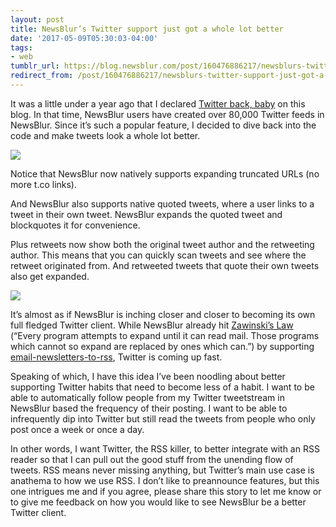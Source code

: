 ```yaml
---
layout: post
title: NewsBlur’s Twitter support just got a whole lot better
date: '2017-05-09T05:30:03-04:00'
tags:
- web
tumblr_url: https://blog.newsblur.com/post/160476886217/newsblurs-twitter-support-just-got-a-whole-lot
redirect_from: /post/160476886217/newsblurs-twitter-support-just-got-a-whole-lot
---
```

It was a little under a year ago that I declared [Twitter back, baby](http://blog.newsblur.com/2021/06/21/2016-06-01-twitters-back-baby.html) on this blog. In that time, NewsBlur users have created over 80,000 Twitter feeds in NewsBlur. Since it’s such a popular feature, I decided to dive back into the code and make tweets look a whole lot better.

![](http://static.newsblur.com.s3.amazonaws.com/blog/twitter_upgrade.png)

Notice that NewsBlur now natively supports expanding truncated URLs (no more t.co links).

And NewsBlur also supports native quoted tweets, where a user links to a tweet in their own tweet. NewsBlur expands the quoted tweet and blockquotes it for convenience.

Plus retweets now show both the original tweet author and the retweeting author. This means that you can quickly scan tweets and see where the retweet originated from. And retweeted tweets that quote their own tweets also get expanded.

![](http://static.newsblur.com.s3.amazonaws.com/blog/twitter_retweets.png)

It’s almost as if NewsBlur is inching closer and closer to becoming its own full fledged Twitter client. While NewsBlur already hit [Zawinski’s Law](http://www.catb.org/jargon/html/Z/Zawinskis-Law.html) (“Every program attempts to expand until it can read mail. Those programs which cannot so expand are replaced by ones which can.”) by supporting [email-newsletters-to-rss](http://blog.newsblur.com/2021/06/21/2016-07-01-newsletters-in-your-newsblur.html), Twitter is coming up fast.

Speaking of which, I have this idea I’ve been noodling about better supporting Twitter habits that need to become less of a habit. I want to be able to automatically follow people from my Twitter tweetstream in NewsBlur based the frequency of their posting. I want to be able to infrequently dip into Twitter but still read the tweets from people who only post once a week or once a day.

In other words, I want Twitter, the RSS killer, to better integrate with an RSS reader so that I can pull out the good stuff from the unending flow of tweets. RSS means never missing anything, but Twitter’s main use case is anathema to how we use RSS. I don’t like to preannounce features, but this one intrigues me and if you agree, please share this story to let me know or to give me feedback on how you would like to see NewsBlur be a better Twitter client.


